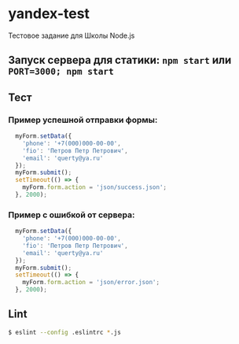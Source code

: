 # yandex-test
Тестовое задание для Школы Node.js

## Запуск сервера для статики: `npm start` или `PORT=3000; npm start`

## Тест

### Пример успешной отправки формы:
```javascript
  myForm.setData({
    'phone': '+7(000)000-00-00',
    'fio': 'Петров Петр Петрович',
    'email': 'querty@ya.ru'
  });
  myForm.submit();
  setTimeout(() => {
    myForm.form.action = 'json/success.json';
  }, 2000);
```

### Пример с ошибкой от сервера:
```javascript
  myForm.setData({
    'phone': '+7(000)000-00-00',
    'fio': 'Петров Петр Петрович',
    'email': 'querty@ya.ru'
  });
  myForm.submit();
  setTimeout(() => {
    myForm.form.action = 'json/error.json';
  }, 2000);
```
## Lint 
```sh
$ eslint --config .eslintrc *.js
```
